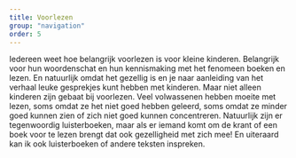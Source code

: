 ```yaml
---
title: Voorlezen
group: "navigation"
order: 5
---
```


Iedereen weet hoe belangrijk voorlezen is voor kleine kinderen. Belangrijk voor hun woordenschat en hun kennismaking met het fenomeen boeken en lezen. En natuurlijk omdat het gezellig is en je naar aanleiding van het verhaal leuke gesprekjes kunt hebben met kinderen.
Maar niet alleen kinderen zijn gebaat bij voorlezen. Veel volwassenen hebben moeite met lezen, soms omdat ze het niet goed hebben geleerd, soms omdat ze minder goed kunnen zien of zich niet goed kunnen concentreren.
Natuurlijk zijn er tegenwoordig luisterboeken, maar als er iemand komt om de krant of een boek voor te lezen brengt dat ook gezelligheid met zich mee!
En uiteraard kan ik ook luisterboeken of andere teksten inspreken.
